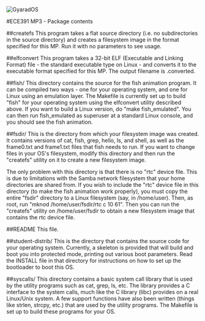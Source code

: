 ![GyaradOS](http://i.imgur.com/gNxm4RV.png)

#ECE391 MP3 - Package contents


##createfs
This program takes a flat source directory (i.e. no subdirectories in the source directory) and creates a filesystem image in the format specified for this MP.  Run it with no parameters to see usage.

##elfconvert
This program takes a 32-bit ELF (Executable and Linking Format) file - the standard executable type on Linux - and converts it to the executable format specified for this MP.  The output filename is <exename>.converted.

##fish/
This directory contains the source for the fish animation program. It can be compiled two ways - one for your operating system, and one for Linux using an emulation layer.  The Makefile is currently set up to build "fish" for your operating system using the elfconvert utility described above.  If you want to build a Linux version, do "make fish_emulated".  You can then run fish_emulated as superuser at a standard Linux console, and you should see the fish animation.

##fsdir/
This is the directory from which your filesystem image was created. It contains versions of cat, fish, grep, hello, ls, and shell, as well as the frame0.txt and frame1.txt files that fish needs to run. If you want to change files in your OS's filesystem, modify this directory and then run the "createfs" utility on it to create a new filesystem image.

The only problem with this directory is that there is no "rtc" device file.  This is due to limitations with the Samba network filesystem that your home directories are shared from. If you wish to include the "rtc" device file in this directory (to make the fish animation work properly), you must copy the entire "fsdir" directory to a Linux filesystem (say, in /home/user).  Then, as root, run "mknod /home/user/fsdir/rtc c 10 61".  Then you can run the "createfs" utility on /home/user/fsdir to obtain a new filesystem image that contains the rtc device file.

##README
This file.

##student-distrib/
This is the directory that contains the source code for your operating system.  Currently, a skeleton is provided that will build and boot you into protected mode, printing out various boot parameters.  Read the INSTALL file in that directory for instructions on how to set up the bootloader to boot this OS.

##syscalls/
This directory contains a basic system call library that is used by the utility programs such as cat, grep, ls, etc.  The library provides a C interface to the system calls, much like the C library (libc) provides on a real Linux/Unix system.  A few support functions have also been written (things like strlen, strcpy, etc.) that are used by the utility programs.  The Makefile is set up to build these programs for your OS.